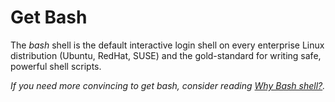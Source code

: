 # Get Bash

The *bash* shell is the default interactive login shell on every
enterprise Linux distribution (Ubuntu, RedHat, SUSE) and the
gold-standard for writing safe, powerful shell scripts.

*If you need more convincing to get bash, consider reading [Why Bash
shell?](faq#why-bash-shell).*
